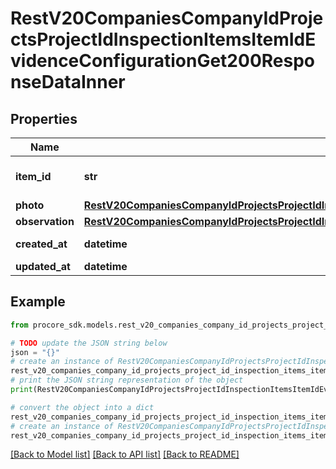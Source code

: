 # RestV20CompaniesCompanyIdProjectsProjectIdInspectionItemsItemIdEvidenceConfigurationGet200ResponseDataInner


## Properties

Name | Type | Description | Notes
------------ | ------------- | ------------- | -------------
**item_id** | **str** | Item ID for the Evidence Configuration | [optional] 
**photo** | [**RestV20CompaniesCompanyIdProjectsProjectIdInspectionTemplateItemsTemplateItemIdEvidenceConfigurationGet200ResponseDataPhoto**](RestV20CompaniesCompanyIdProjectsProjectIdInspectionTemplateItemsTemplateItemIdEvidenceConfigurationGet200ResponseDataPhoto.md) |  | [optional] 
**observation** | [**RestV20CompaniesCompanyIdProjectsProjectIdInspectionTemplateItemsTemplateItemIdEvidenceConfigurationGet200ResponseDataObservation**](RestV20CompaniesCompanyIdProjectsProjectIdInspectionTemplateItemsTemplateItemIdEvidenceConfigurationGet200ResponseDataObservation.md) |  | [optional] 
**created_at** | **datetime** | Timestamp of creation | [optional] 
**updated_at** | **datetime** | Date updated | [optional] 

## Example

```python
from procore_sdk.models.rest_v20_companies_company_id_projects_project_id_inspection_items_item_id_evidence_configuration_get200_response_data_inner import RestV20CompaniesCompanyIdProjectsProjectIdInspectionItemsItemIdEvidenceConfigurationGet200ResponseDataInner

# TODO update the JSON string below
json = "{}"
# create an instance of RestV20CompaniesCompanyIdProjectsProjectIdInspectionItemsItemIdEvidenceConfigurationGet200ResponseDataInner from a JSON string
rest_v20_companies_company_id_projects_project_id_inspection_items_item_id_evidence_configuration_get200_response_data_inner_instance = RestV20CompaniesCompanyIdProjectsProjectIdInspectionItemsItemIdEvidenceConfigurationGet200ResponseDataInner.from_json(json)
# print the JSON string representation of the object
print(RestV20CompaniesCompanyIdProjectsProjectIdInspectionItemsItemIdEvidenceConfigurationGet200ResponseDataInner.to_json())

# convert the object into a dict
rest_v20_companies_company_id_projects_project_id_inspection_items_item_id_evidence_configuration_get200_response_data_inner_dict = rest_v20_companies_company_id_projects_project_id_inspection_items_item_id_evidence_configuration_get200_response_data_inner_instance.to_dict()
# create an instance of RestV20CompaniesCompanyIdProjectsProjectIdInspectionItemsItemIdEvidenceConfigurationGet200ResponseDataInner from a dict
rest_v20_companies_company_id_projects_project_id_inspection_items_item_id_evidence_configuration_get200_response_data_inner_from_dict = RestV20CompaniesCompanyIdProjectsProjectIdInspectionItemsItemIdEvidenceConfigurationGet200ResponseDataInner.from_dict(rest_v20_companies_company_id_projects_project_id_inspection_items_item_id_evidence_configuration_get200_response_data_inner_dict)
```
[[Back to Model list]](../README.md#documentation-for-models) [[Back to API list]](../README.md#documentation-for-api-endpoints) [[Back to README]](../README.md)


